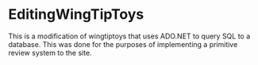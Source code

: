 # EditingWingTipToys
This is a modification of wingtiptoys that uses ADO.NET to query SQL to a database. This was done for the purposes of implementing a primitive review system to the site.

